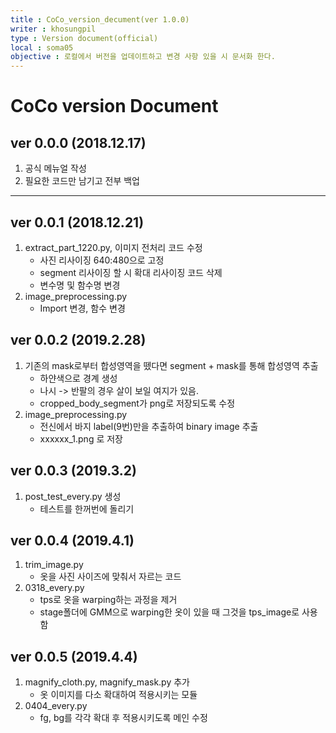 ```yaml
---
title : CoCo_version_decument(ver 1.0.0) 
writer : khosungpil
type : Version document(official)
local : soma05
objective : 로컬에서 버전을 업데이트하고 변경 사항 있을 시 문서화 한다.
---
```


# CoCo version Document #

## ver 0.0.0 (2018.12.17) ##
1. 공식 메뉴얼 작성
2. 필요한 코드만 남기고 전부 백업
<hr>

## ver 0.0.1 (2018.12.21) ##
1. extract_part_1220.py, 이미지 전처리 코드 수정
    - 사진 리사이징 640:480으로 고정
    - segment 리사이징 할 시 확대 리사이징 코드 삭제
    - 변수명 및 함수명 변경
2. image_preprocessing.py
    - Import 변경, 함수 변경

## ver 0.0.2 (2019.2.28) ##
1. 기존의 mask로부터 합성영역을 뗐다면 segment + mask를 통해 합성영역 추출
    - 하얀색으로 경계 생성
    - 나시 -> 반팔의 경우 살이 보일 여지가 있음.
    - cropped_body_segment가 png로 저장되도록 수정
2. image_preprocessing.py
    - 전신에서 바지 label(9번)만을 추출하여 binary image 추출
    - xxxxxx_1.png 로 저장
    
## ver 0.0.3 (2019.3.2) ##
1. post_test_every.py 생성
    - 테스트를 한꺼번에 돌리기 

## ver 0.0.4 (2019.4.1) ##
1. trim_image.py
    - 옷을 사진 사이즈에 맞춰서 자르는 코드
2. 0318_every.py
    - tps로 옷을 warping하는 과정을 제거
    - stage폴더에 GMM으로 warping한 옷이 있을 때 그것을 tps_image로 사용함

## ver 0.0.5 (2019.4.4) ##
1. magnify_cloth.py, magnify_mask.py 추가
    - 옷 이미지를 다소 확대하여 적용시키는 모듈
2. 0404_every.py
    - fg, bg를 각각 확대 후 적용시키도록 메인 수정
